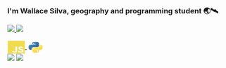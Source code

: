 ### I'm Wallace Silva, geography and programming student 🌏🛰


<div>
  <a href="https://github.com/wallyboy22">
  <img height="180em" src="https://github-readme-stats.vercel.app/api?username=wallyboy22&show_icons=true&theme=dracula&include_all_commits=true&count_private=true"/>

  <img height="180em" src="https://github-readme-stats.vercel.app/api/top-langs/?username=wallyboy22&layout=compact&langs_count=7&theme=dracula"/>
</div>
 
<div style="display: inline_block"><br>
  <img align="center" alt="Wally-Js" height="30" width="40" src="https://raw.githubusercontent.com/devicons/devicon/master/icons/javascript/javascript-plain.svg">
  <img align="center" alt="Wally-Python" height="30" width="40" src="https://raw.githubusercontent.com/devicons/devicon/master/icons/python/python-original.svg">
</div>

<div> 
  <a href = "wallacevds22@gmail.com"><img src="https://img.shields.io/badge/-Gmail-%23333?style=for-the-badge&logo=gmail&logoColor=white" target="_blank"></a>
  <a href="https://www.linkedin.com/in/wallace-vieira-da-silva/" target="_blank"><img src="https://img.shields.io/badge/-LinkedIn-%230077B5?style=for-the-badge&logo=linkedin&logoColor=white" target="_blank"></a> 
<!--   <img src="https://media.giphy.com/media/G3Lshmdb83xWiWdm18/giphy.gif" height="100em" target="_blank"></a>  -->
</div>
  
<!--   ![Snake animation](https://github.com/rafaballerini/rafaballerini/blob/output/github-contribution-grid-snake.svg)
 
</div>
 -->

<!-- - 🔭 I’m currently working on ...
- 🌱 Hoje trabalho com processamento de imagens e desenvolvimento de interfaces para mapas
- 👯 Colaboro desde 2020 ativamente com o grupo de trabalho do mapbiomas fogo
- 🤔 I’m looking for help with ...
- 💬 Ask me about ...
- 📫 How to reach me: ...
- 😄 Pronouns: ...
- ⚡ Fun fact: ... -->
